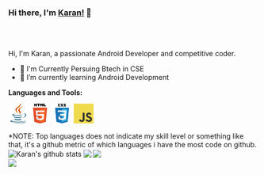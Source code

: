 ### Hi there, I'm [Karan!](https://sandhukaran28.github.io) 👋

<br />
<br />

Hi, I'm Karan, a passionate Android Developer and competitive coder.

- 🔭 I'm Currently Persuing Btech in CSE
- 🌱 I’m currently learning Android Development

**Languages and Tools:**  

<code><img height="40" src="https://raw.githubusercontent.com/github/explore/80688e429a7d4ef2fca1e82350fe8e3517d3494d/topics/java/java.png"></code>
<code><img height="40" src="https://raw.githubusercontent.com/github/explore/80688e429a7d4ef2fca1e82350fe8e3517d3494d/topics/html/html.png"></code>
<code><img height="40" src="https://raw.githubusercontent.com/github/explore/80688e429a7d4ef2fca1e82350fe8e3517d3494d/topics/css/css.png"></code>
<code><img height="40" src="https://raw.githubusercontent.com/github/explore/5c058a388828bb5fde0bcafd4bc867b5bb3f26f3/topics/javascript/javascript.png"></code>  

*NOTE: Top languages does not indicate my skill level or something like that, it's a github metric of which languages i have the most code on github.
<a>
  <img align="center" src="https://github-readme-stats.vercel.app/api?username=sandhukaran28&show_icons=true&include_all_commits=true&theme=radical" alt="Karan's github stats" />
</a>
<a>
  <img align="center" src="https://github-readme-stats.vercel.app/api/top-langs/?username=sandhukaran28&layout=compact&theme=radical" />
</a>
<a>
  <img align="center" src="https://github-readme-stats.vercel.app/api/pin/?username=sandhukaran28&repo=github-readme-stats&theme=radical" />
</a>    
<a>
  <img align="center" src="https://github-readme-stats.anuraghazra1.vercel.app/api/pin/?username=sandhukaran28&repo=sandhukaran28.github.io&theme=radical" />
</a>
